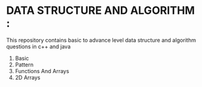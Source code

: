 # DATA STRUCTURE AND ALGORITHM :
This repository contains basic to advance level data structure and algorithm questions in c++ and java
1. Basic
2. Pattern
3. Functions And Arrays
4. 2D Arrays
